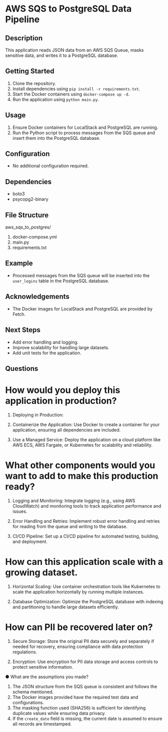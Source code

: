 # AWS SQS to PostgreSQL Data Pipeline

## Description

This application reads JSON data from an AWS SQS Queue, masks sensitive data, and writes it to a PostgreSQL database.

## Getting Started

1. Clone the repository.
2. Install dependencies using `pip install -r requirements.txt`.
3. Start the Docker containers using `docker-compose up -d`.
4. Run the application using `python main.py`.

## Usage

1. Ensure Docker containers for LocalStack and PostgreSQL are running.
2. Run the Python script to process messages from the SQS queue and insert them into the PostgreSQL database.

## Configuration

- No additional configuration required.

## Dependencies

- boto3
- psycopg2-binary

## File Structure

aws_sqs_to_postgres/
1. docker-compose.yml
2. main.py
3. requirements.txt


## Example

- Processed messages from the SQS queue will be inserted into the `user_logins` table in the PostgreSQL database.


## Acknowledgements

- The Docker images for LocalStack and PostgreSQL are provided by Fetch.

## Next Steps

- Add error handling and logging.
- Improve scalability for handling large datasets.
- Add unit tests for the application.

## Questions 

# How would you deploy this application in production?
1. Deploying in Production:

2. Containerize the Application:
Use Docker to create a container for your application, ensuring all dependencies are included.

3. Use a Managed Service:
Deploy the application on a cloud platform like AWS ECS, AWS Fargate, or Kubernetes for scalability and reliability.

# What other components would you want to add to make this production ready?
1. Logging and Monitoring:
Integrate logging (e.g., using AWS CloudWatch) and monitoring tools to track application performance and issues.

2. Error Handling and Retries:
Implement robust error handling and retries for reading from the queue and writing to the database.

3. CI/CD Pipeline:
Set up a CI/CD pipeline for automated testing, building, and deployment.

# How can this application scale with a growing dataset.
1. Horizontal Scaling:
Use container orchestration tools like Kubernetes to scale the application horizontally by running multiple instances.

2. Database Optimization:
Optimize the PostgreSQL database with indexing and partitioning to handle large datasets efficiently.

# How can PII be recovered later on?
1. Secure Storage:
Store the original PII data securely and separately if needed for recovery, ensuring compliance with data protection regulations.

2. Encryption:
Use encryption for PII data storage and access controls to protect sensitive information.

● What are the assumptions you made?
1. The JSON structure from the SQS queue is consistent and follows the schema mentioned.
2. The Docker images provided have the required test data and configurations.
3. The masking function used (SHA256) is sufficient for identifying duplicate values while ensuring data privacy.
4. If the `create_date` field is missing, the current date is assumed to ensure all records are timestamped.

